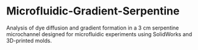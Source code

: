 # Microfluidic-Gradient-Serpentine
Analysis of dye diffusion and gradient formation in a 3 cm serpentine microchannel designed for microfluidic experiments using SolidWorks and 3D-printed molds.
